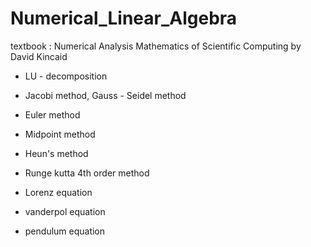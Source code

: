 # Numerical_Linear_Algebra

textbook : Numerical Analysis Mathematics of Scientific Computing by David Kincaid
- LU - decomposition
- Jacobi method, Gauss - Seidel method

- Euler method
- Midpoint method
- Heun's method
- Runge kutta 4th order method
- Lorenz equation
- vanderpol equation
- pendulum equation
